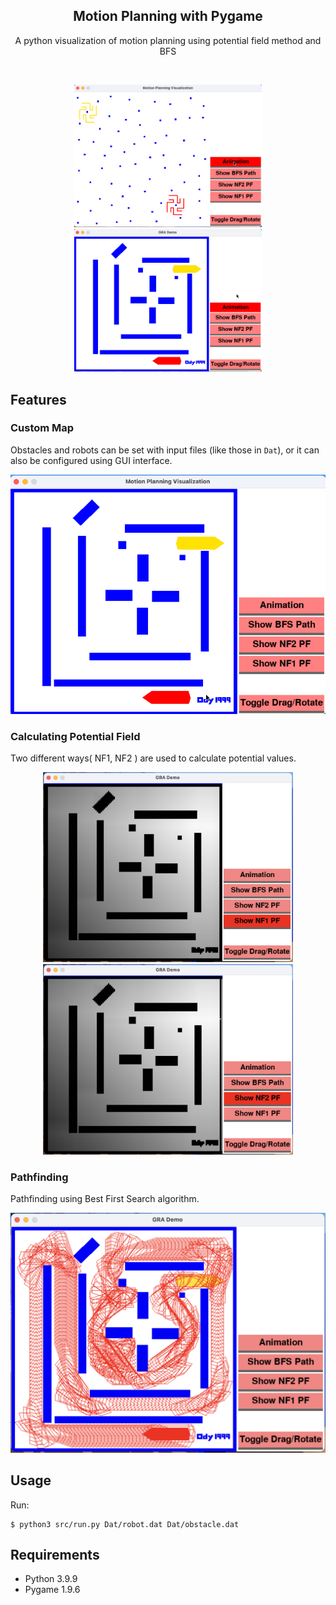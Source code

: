 <div align="center">

  <h2 align="center">Motion Planning with Pygame</h2>

  <p align="center">
    A python visualization of motion planning using potential field method and BFS
  </p>
</div>
<br />

<p align="middle">
  <img src="./pic/animation.gif" width="300" />
  <img src="./pic/animation2.gif" width="300" />
</p>

## Features
### Custom Map
Obstacles and robots can be set with input files (like those in `Dat`), or it can also be configured using GUI interface.
<p align="middle">
  <img src="./pic/dragndrop.gif" width="600" />
</p>

### Calculating Potential Field
Two different ways( NF1, NF2 ) are used to calculate potential values.
<p align="middle">
  <img src="./pic/NF1.png" width="400" />
  <img src="./pic/NF2.png" width="400" /> 
</p>

### Pathfinding
Pathfinding using Best First Search algorithm.
<p align="middle">
  <img src="./pic/BFS.png" width="600" />
</p>


## Usage
Run:
```console
$ python3 src/run.py Dat/robot.dat Dat/obstacle.dat 
```
## Requirements
* Python 3.9.9
* Pygame 1.9.6